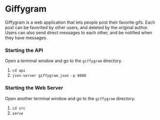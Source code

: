 # Giffygram

Giffygram is a web application that lets people post their favorite gifs. Each post can be favorited by other users, and deleted by the original author. Users can also send direct messages to each other, and be notified when they have messages.

### Starting the API

Open a terminal window and go to the `giffygram` directory.

1. `cd api`
1. `json-server giffygram.json -p 8088`

### Starting the Web Server

Open another terminal window and go to the `giffygram` directory.

1. `cd src`
1. `serve`

